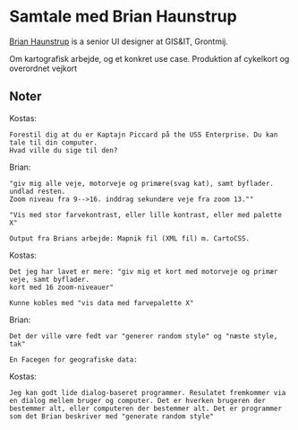 # Samtale med Brian Haunstrup

[Brian Haunstrup](dk.linkedin.com/pub/brian-haunstrup/1b/84b/558) is a senior UI designer at GIS&IT, Grontmij.

Om kartografisk arbejde, og et konkret use case. Produktion af cykelkort og overordnet vejkort

## Noter

Kostas:

```
Forestil dig at du er Kaptajn Piccard på the USS Enterprise. Du kan tale til din computer.
Hvad ville du sige til den?
```

Brian:

```
"giv mig alle veje, motorveje og primære(svag kat), samt byflader. undlad resten. 
Zoom niveau fra 9-->16. inddrag sekundære veje fra zoom 13.""

"Vis med stor farvekontrast, eller lille kontrast, eller med palette X"

Output fra Brians arbejde: Mapnik fil (XML fil) m. CartoCSS.
```

Kostas:
```
Det jeg har lavet er mere: "giv mig et kort med motorveje og primær veje, samt byflader.
kort med 16 zoom-niveauer"

Kunne kobles med "vis data med farvepalette X"
```

Brian:

```
Det der ville være fedt var "generer random style" og "næste style, tak"

En Facegen for geografiske data:
```

Kostas:

```
Jeg kan godt lide dialog-baseret programmer. Resulatet fremkommer via en dialog mellem bruger og computer. Det er hverken brugeren der bestemmer alt, eller computeren der bestemmer alt. Det er programmer som det Brian beskriver med "generate random style"
```